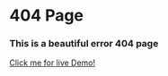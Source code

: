 # 404 Page

### This is a beautiful error 404 page

<a href="https://pktherock.github.io/404-page/">Click me for live Demo!<a>
